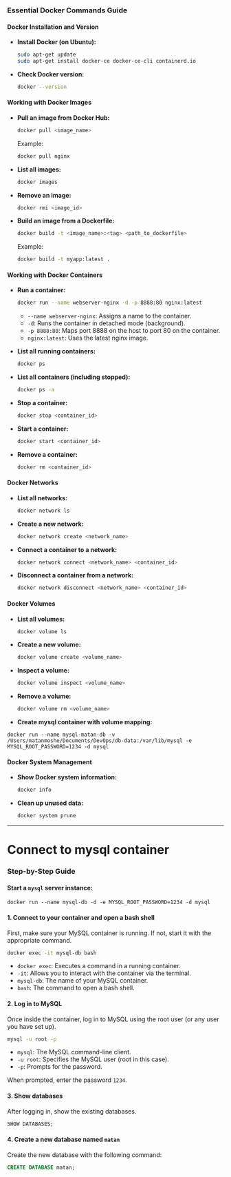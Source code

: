 ### Essential Docker Commands Guide

#### Docker Installation and Version
- **Install Docker (on Ubuntu):**
  ```bash
  sudo apt-get update
  sudo apt-get install docker-ce docker-ce-cli containerd.io
  ```
- **Check Docker version:**
  ```bash
  docker --version
  ```

#### Working with Docker Images
- **Pull an image from Docker Hub:**
  ```bash
  docker pull <image_name>
  ```
  Example:
  ```bash
  docker pull nginx
  ```

- **List all images:**
  ```bash
  docker images
  ```

- **Remove an image:**
  ```bash
  docker rmi <image_id>
  ```

- **Build an image from a Dockerfile:**
  ```bash
  docker build -t <image_name>:<tag> <path_to_dockerfile>
  ```
  Example:
  ```bash
  docker build -t myapp:latest .
  ```

#### Working with Docker Containers
- **Run a container:**
  ```bash
  docker run --name webserver-nginx -d -p 8888:80 nginx:latest
  ```
  - `--name webserver-nginx`: Assigns a name to the container.
  - `-d`: Runs the container in detached mode (background).
  - `-p 8888:80`: Maps port 8888 on the host to port 80 on the container.
  - `nginx:latest`: Uses the latest nginx image.

- **List all running containers:**
  ```bash
  docker ps
  ```

- **List all containers (including stopped):**
  ```bash
  docker ps -a
  ```

- **Stop a container:**
  ```bash
  docker stop <container_id>
  ```

- **Start a container:**
  ```bash
  docker start <container_id>
  ```

- **Remove a container:**
  ```bash
  docker rm <container_id>
  ```

#### Docker Networks
- **List all networks:**
  ```bash
  docker network ls
  ```

- **Create a new network:**
  ```bash
  docker network create <network_name>
  ```

- **Connect a container to a network:**
  ```bash
  docker network connect <network_name> <container_id>
  ```

- **Disconnect a container from a network:**
  ```bash
  docker network disconnect <network_name> <container_id>
  ```

#### Docker Volumes
- **List all volumes:**
  ```bash
  docker volume ls
  ```

- **Create a new volume:**
  ```bash
  docker volume create <volume_name>
  ```

- **Inspect a volume:**
  ```bash
  docker volume inspect <volume_name>
  ```

- **Remove a volume:**
  ```bash
  docker volume rm <volume_name>
  ```

- **Create mysql container with volume mapping:**
```Shell
docker run --name mysql-matan-db -v /Users/matanmoshe/Documents/DevOps/db-data:/var/lib/mysql -e MYSQL_ROOT_PASSWORD=1234 -d mysql
```

#### Docker System Management
- **Show Docker system information:**
  ```bash
  docker info
  ```

- **Clean up unused data:**
  ```bash
  docker system prune
  ```


---

# Connect to mysql container

### Step-by-Step Guide

#### Start a `mysql` server instance:

```Shell
docker run --name mysql-db -d -e MYSQL_ROOT_PASSWORD=1234 -d mysql
```


#### 1. Connect to your container and open a bash shell
First, make sure your MySQL container is running. If not, start it with the appropriate command.

```bash
docker exec -it mysql-db bash
```
- `docker exec`: Executes a command in a running container.
- `-it`: Allows you to interact with the container via the terminal.
- `mysql-db`: The name of your MySQL container.
- `bash`: The command to open a bash shell.

#### 2. Log in to MySQL
Once inside the container, log in to MySQL using the root user (or any user you have set up).

```bash
mysql -u root -p
```
- `mysql`: The MySQL command-line client.
- `-u root`: Specifies the MySQL user (root in this case).
- `-p`: Prompts for the password.

When prompted, enter the password `1234`.

#### 3. Show databases
After logging in, show the existing databases.

```sql
SHOW DATABASES;
```

#### 4. Create a new database named `matan`
Create the new database with the following command:

```sql
CREATE DATABASE matan;
```


